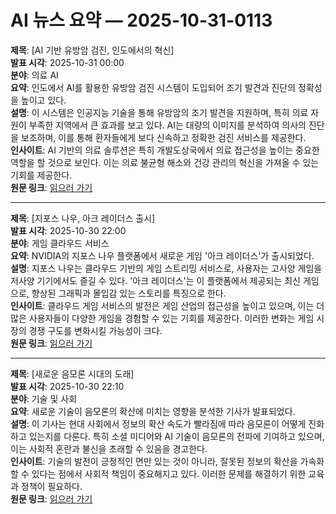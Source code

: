 # AI 뉴스 요약 — 2025-10-31-0113

**제목**: [AI 기반 유방암 검진, 인도에서의 혁신]  
**발표 시각**: 2025-10-31 00:00  
**분야**: 의료 AI  
**요약**: 인도에서 AI를 활용한 유방암 검진 시스템이 도입되어 조기 발견과 진단의 정확성을 높이고 있다.  
**설명**: 이 시스템은 인공지능 기술을 통해 유방암의 조기 발견을 지원하며, 특히 의료 자원이 부족한 지역에서 큰 효과를 보고 있다. AI는 대량의 이미지를 분석하여 의사의 진단을 보조하며, 이를 통해 환자들에게 보다 신속하고 정확한 검진 서비스를 제공한다.  
**인사이트**: AI 기반의 의료 솔루션은 특히 개발도상국에서 의료 접근성을 높이는 중요한 역할을 할 것으로 보인다. 이는 의료 불균형 해소와 건강 관리의 혁신을 가져올 수 있는 기회를 제공한다.  
**원문 링크**: [읽으러 가기](https://blogs.nvidia.com/blog/medcognetics-ai-powered-breast-cancer-screening-india/)

---

**제목**: [지포스 나우, 아크 레이더스 출시]  
**발표 시각**: 2025-10-30 22:00  
**분야**: 게임 클라우드 서비스  
**요약**: NVIDIA의 지포스 나우 플랫폼에서 새로운 게임 '아크 레이더스'가 출시되었다.  
**설명**: 지포스 나우는 클라우드 기반의 게임 스트리밍 서비스로, 사용자는 고사양 게임을 저사양 기기에서도 즐길 수 있다. '아크 레이더스'는 이 플랫폼에서 제공되는 최신 게임으로, 향상된 그래픽과 몰입감 있는 스토리를 특징으로 한다.  
**인사이트**: 클라우드 게임 서비스의 발전은 게임 산업의 접근성을 높이고 있으며, 이는 더 많은 사용자들이 다양한 게임을 경험할 수 있는 기회를 제공한다. 이러한 변화는 게임 시장의 경쟁 구도를 변화시킬 가능성이 크다.  
**원문 링크**: [읽으러 가기](https://blogs.nvidia.com/blog/geforce-now-thursday-arc-raiders/)

---

**제목**: [새로운 음모론 시대의 도래]  
**발표 시각**: 2025-10-30 22:10  
**분야**: 기술 및 사회  
**요약**: 새로운 기술이 음모론의 확산에 미치는 영향을 분석한 기사가 발표되었다.  
**설명**: 이 기사는 현대 사회에서 정보의 확산 속도가 빨라짐에 따라 음모론이 어떻게 진화하고 있는지를 다룬다. 특히 소셜 미디어와 AI 기술이 음모론의 전파에 기여하고 있으며, 이는 사회적 혼란과 불신을 초래할 수 있음을 경고한다.  
**인사이트**: 기술의 발전이 긍정적인 면만 있는 것이 아니라, 잘못된 정보의 확산을 가속화할 수 있다는 점에서 사회적 책임이 중요해지고 있다. 이러한 문제를 해결하기 위한 교육과 정책이 필요하다.  
**원문 링크**: [읽으러 가기](https://www.technologyreview.com/2025/10/30/1127327/the-download-introducing-the-new-conspiracy-age/)